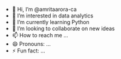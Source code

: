 - 👋 Hi, I’m @amritaarora-ca
- 👀 I’m interested in data analytics
- 🌱 I’m currently learning Python
- 💞️ I’m looking to collaborate on new ideas
- 📫 How to reach me ...
- 😄 Pronouns: ...
- ⚡ Fun fact: ...

<!---
amritaarora-ca/amritaarora-ca is a ✨ special ✨ repository because its `README.md` (this file) appears on your GitHub profile.
You can click the Preview link to take a look at your changes.
--->

